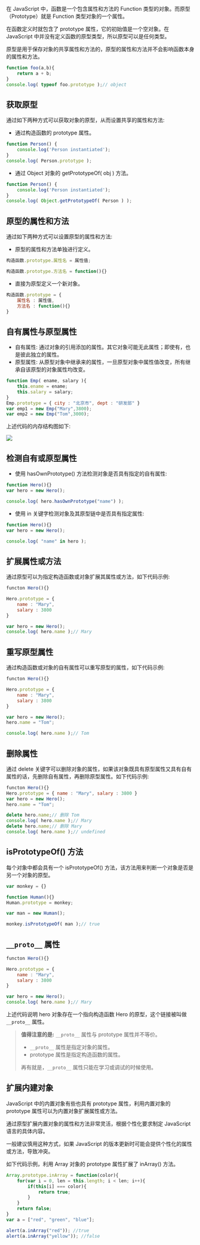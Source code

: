 在 JavaScript 中，函数是一个包含属性和方法的 Function 类型的对象。而原型（Prototype）就是 Function 类型对象的一个属性。
在函数定义时就包含了 prototype 属性，它的初始值是一个空对象。在 JavaScript 中并没有定义函数的原型类型，所以原型可以是任何类型。
原型是用于保存对象的共享属性和方法的，原型的属性和方法并不会影响函数本身的属性和方法。```javascript
function foo(a,b){	return a + b;}console.log( typeof foo.prototype );// object
```

## 获取原型通过如下两种方式可以获取对象的原型，从而设置共享的属性和方法:
- 通过构造函数的 prototype 属性。```javascript
function Person() {	console.log('Person instantiated');}console.log( Person.prototype );
```

- 通过 Object 对象的 getPrototypeOf( obj ) 方法。

```javascript
function Person() {	console.log('Person instantiated');}console.log( Object.getPrototypeOf( Person ) );
```

## 原型的属性和方法通过如下两种方式可以设置原型的属性和方法:

- 原型的属性和方法单独进行定义。```javascript
构造函数.prototype.属性名 = 属性值;构造函数.prototype.方法名 = function(){}
```

- 直接为原型定义一个新对象。```javascript
构造函数.prototype = {	属性名 : 属性值,	方法名 : function(){}}
```

## 自有属性与原型属性- 自有属性: 通过对象的引用添加的属性。其它对象可能无此属性；即使有，也是彼此独立的属性。- 原型属性: 从原型对象中继承来的属性，一旦原型对象中属性值改变，所有继承自该原型的对象属性均改变。

```javascript
function Emp( ename, salary ){	this.ename = ename;	this.salary = salary;}Emp.prototype = { city : "北京市", dept : "研发部" }var emp1 = new Emp("Mary",3800);var emp2 = new Emp("Tom",3000);
```

上述代码的内存结构图如下:

![](19.png)

## 检测自有或原型属性- 使用 hasOwnPrototype() 方法检测对象是否具有指定的自有属性:

```javascript
function Hero(){}var hero = new Hero();console.log( hero.hasOwnPrototype("name") );
```

- 使用 in 关键字检测对象及其原型链中是否具有指定属性:

```javascript
function Hero(){}var hero = new Hero();console.log( "name" in hero );
```

## 扩展属性或方法通过原型可以为指定构造函数或对象扩展其属性或方法，如下代码示例:

```javascript
functon Hero(){}Hero.prototype = {	name : "Mary",	salary : 3800}var hero = new Hero();console.log( hero.name );// Mary
```

## 重写原型属性通过构造函数或对象的自有属性可以重写原型的属性，如下代码示例:

```javascript
functon Hero(){}Hero.prototype = {	name : "Mary",	salary : 3800}var hero = new Hero();hero.name = "Tom";console.log( hero.name );// Tom
```

## 删除属性通过 delete 关键字可以删除对象的属性，如果该对象既具有原型属性又具有自有属性的话，先删除自有属性，再删除原型属性。如下代码示例:

```javascript
functon Hero(){}Hero.prototype = { name : "Mary", salary : 3800 }var hero = new Hero();hero.name = "Tom";delete hero.name;// 删除 Tomconsole.log( hero.name );// Marydelete hero.name;// 删除 Maryconsole.log( hero.name );// undefined
```

## isPrototypeOf() 方法

每个对象中都会具有一个 isPrototypeOf() 方法，该方法用来判断一个对象是否是另一个对象的原型。```javascript
var monkey = {}function Human(){}Human.prototype = monkey;var man = new Human();monkey.isPrototypeOf( man );// true
```

## `__proto__` 属性```javascript
functon Hero(){}Hero.prototype = {	name : "Mary",	salary : 3800}var hero = new Hero();console.log( hero.name );// Mary
```

上述代码说明 hero 对象存在一个指向构造函数 Hero 的原型，这个链接被叫做 `__proto__` 属性。

> **值得注意的是:** `__proto__` 属性与 prototype 属性并不等价。
> 
> - `__proto__` 属性是指定对象的属性。
> - prototype 属性是指定构造函数的属性。
> 
> 再有就是，`__proto__` 属性只能在学习或调试的时候使用。

## 扩展内建对象JavaScript 中的内置对象有些也具有 prototype 属性，利用内置对象的 prototype 属性可以为内置对象扩展属性或方法。
通过原型扩展内置对象的属性和方法非常灵活，根据个性化要求制定 JavaScript 语言的具体内容。
一般建议慎用这种方式，如果 JavaScript 的版本更新时可能会提供个性化的属性或方法，导致冲突。

如下代码示例，利用 Array 对象的 prototype 属性扩展了 inArray() 方法。```javascript
Array.prototype.inArray = function(color){	for(var i = 0, len = this.length; i < len; i++){		if(this[i] === color){			return true;		}	}	return false;}var a = ["red", "green", "blue"];alert(a.inArray("red")); //truealert(a.inArray("yellow")); //false
```